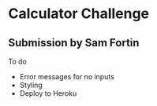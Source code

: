 # Calculator Challenge
## Submission by Sam Fortin

To do
- Error messages for no inputs
- Styling
- Deploy to Heroku